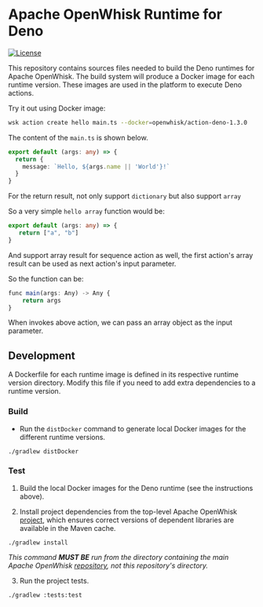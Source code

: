 <!--
#
# Licensed to the Apache Software Foundation (ASF) under one or more
# contributor license agreements.  See the NOTICE file distributed with
# this work for additional information regarding copyright ownership.
# The ASF licenses this file to You under the Apache License, Version 2.0
# (the "License"); you may not use this file except in compliance with
# the License.  You may obtain a copy of the License at
#
#     http://www.apache.org/licenses/LICENSE-2.0
#
# Unless required by applicable law or agreed to in writing, software
# distributed under the License is distributed on an "AS IS" BASIS,
# WITHOUT WARRANTIES OR CONDITIONS OF ANY KIND, either express or implied.
# See the License for the specific language governing permissions and
# limitations under the License.
#
-->

# Apache OpenWhisk Runtime for Deno

[![License](https://img.shields.io/badge/license-Apache--2.0-blue.svg)](http://www.apache.org/licenses/LICENSE-2.0)

This repository contains sources files needed to build the Deno
runtimes for Apache OpenWhisk. The build system will produce a Docker
image for each runtime version. These images are used in the platform
to execute Deno actions.

Try it out using Docker image:

```sh
wsk action create hello main.ts --docker=openwhisk/action-deno-1.3.0
```

The content of the `main.ts` is shown below.
```ts
export default (args: any) => {
  return {
    message: `Hello, ${args.name || 'World'}!`
  }
}
```
For the return result, not only support `dictionary` but also support `array`

So a very simple `hello array` function would be:

```ts
export default (args: any) => {
   return ["a", "b"]
}
```

And support array result for sequence action as well, the first action's array result can be used as next action's input parameter.

So the function can be:

```ts
func main(args: Any) -> Any {
    return args
}
```
When invokes above action, we can pass an array object as the input parameter.

## Development

A Dockerfile for each runtime image is defined in its respective
runtime version directory. Modify this file if you need to add extra
dependencies to a runtime version.

### Build

- Run the `distDocker` command to generate local Docker images for the different runtime versions.

```
./gradlew distDocker
```

### Test

1. Build the local Docker images for the Deno runtime (see the instructions above).

2. Install project dependencies from the top-level Apache OpenWhisk
[project](https://github.com/apache/openwhisk), which ensures correct
versions of dependent libraries are available in the Maven cache.

```
./gradlew install
```

*This command **MUST BE** run from the directory containing the main
 Apache OpenWhisk [repository](https://github.com/apache/openwhisk),
 not this repository's directory.*

3. Run the project tests.

```
./gradlew :tests:test
```
